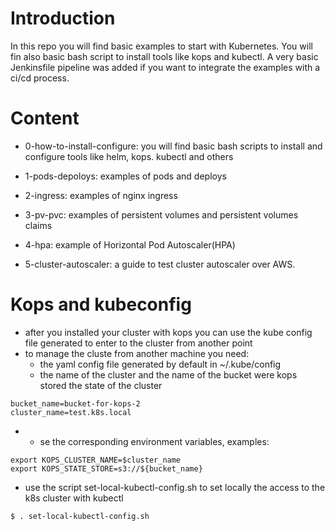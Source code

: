 # Introduction
In this repo you will find basic examples to start with Kubernetes. You will fin also basic bash script to install tools like kops and kubectl. A very basic Jenkinsfile pipeline was added if you want to integrate the examples with a ci/cd process.

# Content
- 0-how-to-install-configure: you will find basic bash scripts to install and configure tools like helm, kops. kubectl and others

- 1-pods-depoloys: examples of pods and deploys

- 2-ingress: examples of nginx ingress

- 3-pv-pvc: examples of persistent volumes and persistent volumes claims

- 4-hpa: example of Horizontal Pod Autoscaler(HPA)

- 5-cluster-autoscaler: a guide to test cluster autoscaler over AWS.

# Kops and kubeconfig
- after you installed your cluster with kops you can use the kube config file generated to enter to the cluster from another point
- to manage the cluste from another machine you need:
    - the yaml config file generated by default in ~/.kube/config
    - the name of the cluster and the name of the bucket were kops stored the state of the cluster
```
bucket_name=bucket-for-kops-2
cluster_name=test.k8s.local
```
- - se the corresponding environment variables, examples:
```
export KOPS_CLUSTER_NAME=$cluster_name
export KOPS_STATE_STORE=s3://${bucket_name}
```
- use the script set-local-kubectl-config.sh to set locally the access to the k8s cluster with kubectl
```
$ . set-local-kubectl-config.sh
```




